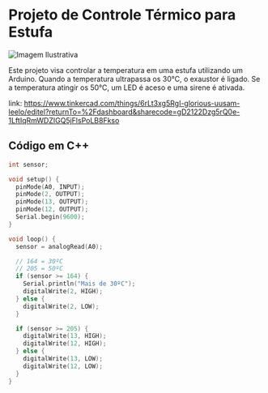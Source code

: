 # Projeto de Controle Térmico para Estufa

![Imagem Ilustrativa](https://github.com/ArthurDuarteBolivar/Projeto-circuitos-eletronicos/assets/106353901/31a749a6-71c6-4e94-88ec-99d0f5e2e610)

Este projeto visa controlar a temperatura em uma estufa utilizando um Arduino. Quando a temperatura ultrapassa os 30°C, o exaustor é ligado. Se a temperatura atingir os 50°C, um LED é aceso e uma sirene é ativada.


 link: https://www.tinkercad.com/things/6rLt3xg5RgI-glorious-uusam-leelo/editel?returnTo=%2Fdashboard&sharecode=gD2122Dzg5rQ0e-1LftIqRmWDZIGQ5jFlsPoLB8Fkso


## Código em C++
```cpp
int sensor;

void setup() {
  pinMode(A0, INPUT);
  pinMode(2, OUTPUT);
  pinMode(13, OUTPUT);
  pinMode(12, OUTPUT);
  Serial.begin(9600);
}

void loop() {
  sensor = analogRead(A0);

  // 164 = 30ºC
  // 205 = 50ºC
  if (sensor >= 164) {
    Serial.println("Mais de 30ºC");
    digitalWrite(2, HIGH);
  } else {
    digitalWrite(2, LOW);
  }

  if (sensor >= 205) {
    digitalWrite(13, HIGH);
    digitalWrite(12, HIGH);
  } else {
    digitalWrite(13, LOW);
    digitalWrite(12, LOW);
  }
}
